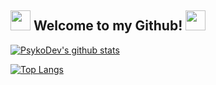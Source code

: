 ## <img src="https://cdn.discordapp.com/emojis/779807376060448779.gif?v=1" height=32/> Welcome to my Github! <img src="https://cdn.discordapp.com/emojis/779807376060448779.gif?v=1" height=32/>

[![PsykoDev's github stats](https://github-readme-stats.vercel.app/api?username=PsykoDev&show_icons=true&theme=omni)](https://github.com/anuraghazra/github-readme-stats)

[![Top Langs](https://github-readme-stats.vercel.app/api/top-langs/?username=PsykoDev&langs_count=8&theme=omni)](https://github.com/anuraghazra/github-readme-stats)
